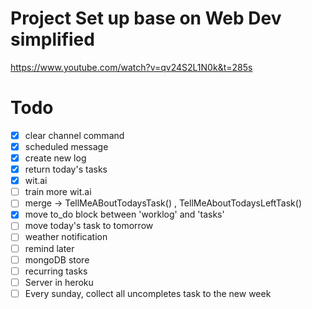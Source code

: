 # Project Set up base on Web Dev simplified
https://www.youtube.com/watch?v=qv24S2L1N0k&t=285s

# Todo
- [x] clear channel command 
- [x] scheduled message
- [x] create new log
- [x] return today's tasks
- [x] wit.ai
- [ ] train more wit.ai
- [ ] merge -> TellMeABoutTodaysTask() , TellMeAboutTodaysLeftTask()
- [x] move to_do block between 'worklog' and 'tasks'
- [ ] move today's task to tomorrow
- [ ] weather notification
- [ ] remind later
- [ ] mongoDB store
- [ ] recurring tasks
- [ ] Server in heroku
- [ ] Every sunday, collect all uncompletes task to the new week